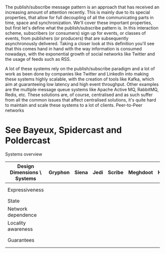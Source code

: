 



The publish/subscribe message pattern is an approach that has received an increasing amount of attention recently. This is mainly due to its special properties, that allow for full decoupling of all the communicating parts in time, space and synchronization. We'll cover these important properties, but first let's define what the publish/subscribe pattern is. In this interaction scheme, subscribers (or consumers) sign up for events, or classes of events, from publishers (or producers) that are subsequently asynchronously delivered. Taking a closer look at this definition you'll see that this comes hand in hand with the way information is consumed nowadays, with the exponential growth of social networks like Twitter and the usage of feeds such as RSS.

A lot of these systems rely on the publish/subscribe paradigm and a lot of work as been done by companies like Twitter and LinkedIn into making these systems highly scalable, with the creation of tools like Kafka, which aim at guaranteeing low latency and high event throughput. Other examples are the multiple message queue systems like Apache Active MQ, RabbitMQ, Redis, etc. These solutions are, of course, centralised and as such suffer from all the common issues that affect centralised solutions, it's quite hard to maintain and scale these systems to a lot of clients. Peer-to-Peer networks


# See Bayeux, Spidercast and Poldercast


Systems overview

| Design Dimensions \ Systems | Gryphon | Siena | Jedi | Scribe | Meghdoot | Hermes | Rebecca | PastryStrings |     Tera    | SpiderCast | Mercury | Sub-2-Sub | PastryStrings |
|-----------------------------|---------|-------|------|--------|----------|--------|---------|---------------|:-----------:|------------|---------|-----------|---------------|
| Expressiveness              |         |       |      |        |          |        |         |               | Topic based |            |         |           |               |
| State                       |         |       |      |        |          |        |         |               |             |            |         |           |               |
| Network dependence          |         |       |      |        |          |        |         |               |             |            |         |           |               |
| Locality awareness          |         |       |      |        |          |        |         |               |             |            |         |           |               |
| Guarantees                  |         |       |      |        |          |        |         |               | Best effort |            |         |           |               |
